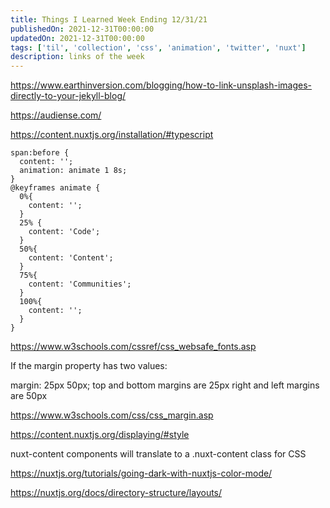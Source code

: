 ```yaml
---
title: Things I Learned Week Ending 12/31/21
publishedOn: 2021-12-31T00:00:00
updatedOn: 2021-12-31T00:00:00
tags: ['til', 'collection', 'css', 'animation', 'twitter', 'nuxt']
description: links of the week
---
```


https://www.earthinversion.com/blogging/how-to-link-unsplash-images-directly-to-your-jekyll-blog/

https://audiense.com/

https://content.nuxtjs.org/installation/#typescript

```
span:before {
  content: '';
  animation: animate 1 8s;
}
@keyframes animate {
  0%{
    content: '';
  }
  25% {
    content: 'Code';
  }
  50%{
    content: 'Content';
  }
  75%{
    content: 'Communities';
  }
  100%{
    content: '';
  }
}
```

https://www.w3schools.com/cssref/css_websafe_fonts.asp

If the margin property has two values:

margin: 25px 50px;
top and bottom margins are 25px
right and left margins are 50px

https://www.w3schools.com/css/css_margin.asp

https://content.nuxtjs.org/displaying/#style

nuxt-content components will translate to a .nuxt-content class for CSS

https://nuxtjs.org/tutorials/going-dark-with-nuxtjs-color-mode/

https://nuxtjs.org/docs/directory-structure/layouts/